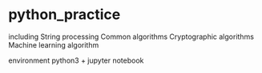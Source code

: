 # python_practice
including
String processing
Common algorithms
Cryptographic algorithms
Machine learning algorithm

environment
python3 + jupyter notebook
